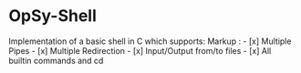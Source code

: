 # OpSy-Shell 
Implementation of a basic shell in C which supports:
Markup : - [x] Multiple Pipes
         - [x] Multiple Redirection
         - [x] Input/Output from/to files
         - [x] All builtin commands and cd



